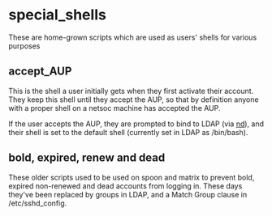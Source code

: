 special_shells
==============

These are home-grown scripts which are used as users' shells for various
purposes

accept_AUP
----------

This is the shell a user initially gets when they first activate their account. 
They keep this shell until they accept the AUP, so that by definition anyone
with a proper shell on a netsoc machine has accepted the AUP.

If the user accepts the AUP, they are prompted to bind to LDAP (via
[nd](http://github.com/netsoc/nd/)), and their shell is set to the default
shell (currently set in LDAP as /bin/bash).

bold, expired, renew and dead
-----------------------------

These older scripts used to be used on spoon and matrix to prevent bold, expired
non-renewed and dead accounts from logging in. These days they've been replaced
by groups in LDAP, and a Match Group clause in /etc/sshd_config.
